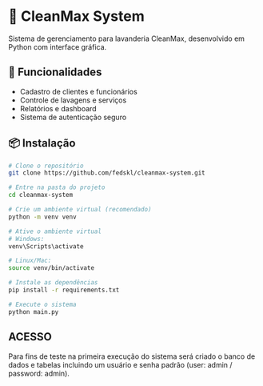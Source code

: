 # 🧼 CleanMax System

Sistema de gerenciamento para lavanderia CleanMax, desenvolvido em Python com interface gráfica.

## 🚀 Funcionalidades

- Cadastro de clientes e funcionários
- Controle de lavagens e serviços
- Relatórios e dashboard
- Sistema de autenticação seguro

## 📦 Instalação

```bash
# Clone o repositório
git clone https://github.com/fedskl/cleanmax-system.git

# Entre na pasta do projeto
cd cleanmax-system

# Crie um ambiente virtual (recomendado)
python -m venv venv

# Ative o ambiente virtual
# Windows:
venv\Scripts\activate

# Linux/Mac:
source venv/bin/activate

# Instale as dependências
pip install -r requirements.txt

# Execute o sistema
python main.py
```

## ACESSO 

Para fins de teste na primeira execução do sistema será criado o banco de dados e tabelas incluindo um usuário e senha padrão (user: admin / password: admin).

